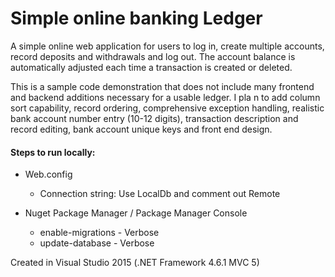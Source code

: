 <h1>Simple online banking Ledger</h1>


<p>A simple online web application for users to log in, create multiple accounts, record deposits and withdrawals and log out. The account
balance is automatically adjusted each time a transaction is created or deleted.</p>

<p>This is a sample code demonstration that does not include many frontend and backend additions necessary for a usable ledger. I pla
n to add column sort capability, record ordering, comprehensive exception handling, realistic bank account number entry (10-12 digits),
transaction description and record editing, bank account unique keys and front end design.</p>

<h4>Steps to run locally:</h4>

 <ul>
 <li>Web.config</li>
   <ul>
    <li>Connection string: Use LocalDb and comment out Remote</li>
   </ul>
 </ul>
 
 <ul>
 <li>Nuget Package Manager / Package Manager Console</li>
   <ul>
    <li>enable-migrations - Verbose</li>
    <li>update-database - Verbose</li>
   </ul>
 </ul>
    
Created in Visual Studio 2015 (.NET Framework 4.6.1 MVC 5)
